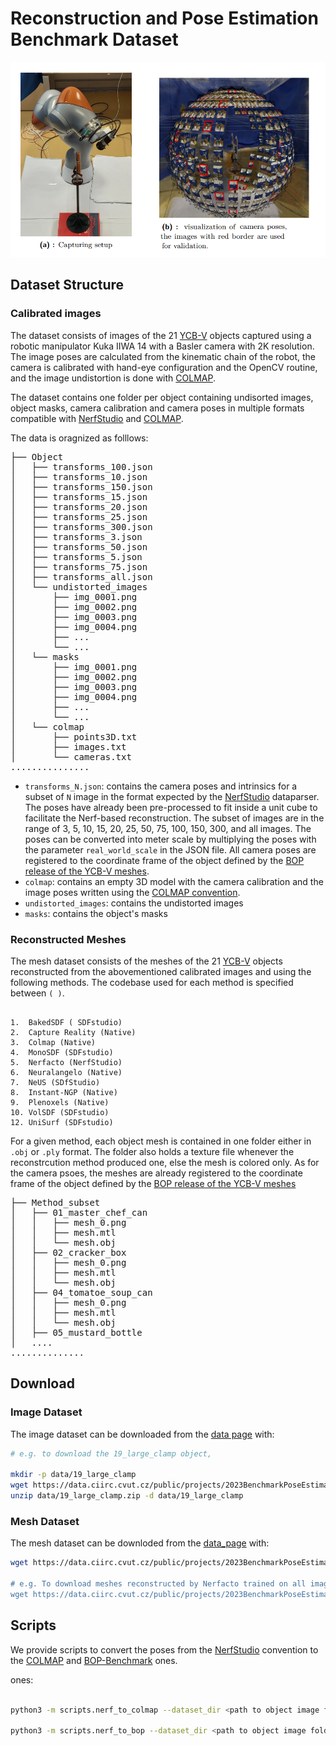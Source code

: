 # Reconstruction and Pose Estimation Benchmark Dataset

![setup.png](webpage_content%2Fsetup.png)

## Dataset Structure

### Calibrated images

The dataset consists of images of the 21
[YCB-V](https://arxiv.org/abs/1711.00199) objects captured using a robotic
manipulator Kuka IIWA 14 with a Basler camera with 2K resolution. The image
poses are calculated from the kinematic chain of the robot, the camera is
calibrated with hand-eye configuration and the OpenCV routine, and the image
undistortion is done with [COLMAP](https://colmap.github.io/). 

The dataset contains one folder per object containing undisorted images, object
masks, camera calibration and camera poses in multiple formats compatible with
[NerfStudio](https://docs.nerf.studio/) and
[COLMAP](https://colmap.github.io/). 

The data is oragnized as folllows:

<pre>├── Object
│   ├── transforms_100.json
│   ├── transforms_10.json
│   ├── transforms_150.json
│   ├── transforms_15.json
│   ├── transforms_20.json
│   ├── transforms_25.json
│   ├── transforms_300.json
│   ├── transforms_3.json
│   ├── transforms_50.json
│   ├── transforms_5.json
│   ├── transforms_75.json
│   ├── transforms_all.json
│   └── undistorted_images
│       ├── img_0001.png
│       ├── img_0002.png
│       ├── img_0003.png
│       ├── img_0004.png
│       ├── ...
│       └── ...
│   └── masks
│       ├── img_0001.png
│       ├── img_0002.png
│       ├── img_0003.png
│       ├── img_0004.png
│       ├── ...
│       └── ...
│   └── colmap
│       ├── points3D.txt
│       ├── images.txt
│       └── cameras.txt
...............
</pre>

- `transforms_N.json`: contains the camera poses and intrinsics for a subset of
  `N` image in the format expected by the [NerfStudio](https://docs.nerf.studio/reference/api/data/dataparsers.html) dataparser.
  The poses have already been pre-processed to fit inside a unit cube to facilitate the Nerf-based reconstruction.
  The subset of images are in the range of 3, 5, 10, 15, 20, 25, 50, 75, 100, 150, 300, and all images. 
  The poses can be converted into meter scale by multiplying the poses with the
  parameter `real_world_scale` in the JSON file. 
  All camera poses are registered to the coordinate frame of the object defined by the 
  [BOP release of the YCB-V meshes](https://huggingface.co/datasets/bop-benchmark/datasets/resolve/main/ycbv/ycbv_models.zip).
- `colmap`: contains an empty 3D model with the camera calibration and the image poses written using the [COLMAP convention](https://colmap.github.io/format.html#text-format).
- `undistorted_images`: contains the undistorted images
- `masks`: contains the object's masks


### Reconstructed Meshes

The mesh dataset consists of the meshes of the 21
[YCB-V](https://arxiv.org/abs/1711.00199) objects reconstructed from the
abovementioned calibrated images and using the following methods.
The codebase used for each method is specified between `( )`.

~~~

1.  BakedSDF ( SDFstudio)
2.  Capture Reality (Native)
3.  Colmap (Native)
4.  MonoSDF (SDFstudio)
5.  Nerfacto (NerfStudio)
6.  Neuralangelo (Native)
7.  NeUS (SDfStudio)
8.  Instant-NGP (Native)
9.  Plenoxels (Native)
10. VolSDF (SDFstudio)
12. UniSurf (SDFstudio)

~~~

For a given method, each object mesh is contained in one folder either in `.obj` or `.ply` format.
The folder also holds a texture file whenever the reconstrcution method
produced one, else the mesh is colored only.
As for the camera psoes, the meshes are already registered to the coordinate frame of the object defined by the 
  [BOP release of the YCB-V meshes](https://huggingface.co/datasets/bop-benchmark/datasets/resolve/main/ycbv/ycbv_models.zip) 

<pre>├── Method_subset
│   ├── 01_master_chef_can
│   │   ├── mesh_0.png
│   │   ├── mesh.mtl
│   │   └── mesh.obj
│   ├── 02_cracker_box
│   │   ├── mesh_0.png
│   │   ├── mesh.mtl
│   │   └── mesh.obj
│   ├── 04_tomatoe_soup_can
│   │   ├── mesh_0.png
│   │   ├── mesh.mtl
│   │   └── mesh.obj
│   ├── 05_mustard_bottle
│   ....
..............
</pre>


## Download 

### Image Dataset
The image dataset can be downloaded from the [data page](https://data.ciirc.cvut.cz/public/projects/2023BenchmarkPoseEstimationReconstructedMesh/Image_dataset/) with:

```bash
# e.g. to download the 19_large_clamp object,

mkdir -p data/19_large_clamp
wget https://data.ciirc.cvut.cz/public/projects/2023BenchmarkPoseEstimationReconstructedMesh/Image_dataset/19_large_clamp.zip -P data/
unzip data/19_large_clamp.zip -d data/19_large_clamp
```

### Mesh Dataset

The mesh dataset can be downloded from the [data_page](https://data.ciirc.cvut.cz/public/projects/2023BenchmarkPoseEstimationReconstructedMesh/reconstructed_meshes/) with:

```bash
wget https://data.ciirc.cvut.cz/public/projects/2023BenchmarkPoseEstimationReconstructedMesh/reconstructed_meshes/<method>_<dataset_size>.zip"

# e.g. To download meshes reconstructed by Nerfacto trained on all images
wget https://data.ciirc.cvut.cz/public/projects/2023BenchmarkPoseEstimationReconstructedMesh/reconstructed_meshes/<nerfacto>_<all>.zip"
```


## Scripts

We provide scripts to convert the poses from the 
[NerfStudio](https://docs.nerf.studio/reference/api/data/dataparsers.html)
convention to the 
[COLMAP](https://colmap.github.io/format.html#text-format) and 
[BOP-Benchmark](https://github.com/thodan/bop_toolkit/blob/master/docs/bop_datasets_format.md) ones.

ones:

```bash

python3 -m scripts.nerf_to_colmap --dataset_dir <path to object image folder>

python3 -m scripts.nerf_to_bop --dataset_dir <path to object image folder>
```
